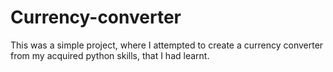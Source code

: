 # Currency-converter
This was a simple project, where I attempted to create a currency converter from my acquired python skills, that I had learnt.
